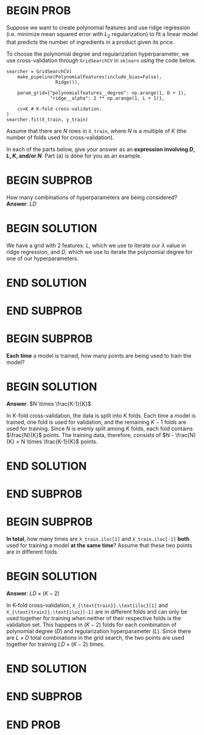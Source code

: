# BEGIN PROB

Suppose we want to create polynomial features and use ridge regression
(i.e. minimize mean squared error with $L_2$ regularization) to fit a
linear model that predicts the number of ingredients in a product given
its price.

To choose the polynomial degree and regularization hyperparameter, we
use cross-validation through `GridSearchCV` in `sklearn` using the code
below.

    searcher = GridSearchCV(
        make_pipeline(PolynomialFeatures(include_bias=False), 
                      Ridge()),
        
        param_grid={"polynomialfeatures__degree": np.arange(1, D + 1), 
                    "ridge__alpha": 2 ** np.arange(1, L + 1)},

        cv=K # K-fold cross-validation.
    ) 
    searcher.fit(X_train, y_train)

Assume that there are $N$ rows in `X_train`, where $N$ is a multiple of
$K$ (the number of folds used for cross-validation).

In each of the parts below, give your answer as an **expression
involving $D$, $L$, $K$, and/or $N$**. Part (a) is done for you as an
example.

# BEGIN SUBPROB

How many combinations of hyperparameters are being considered?
**Answer**: $LD$

# BEGIN SOLUTION
We have a grid with 2 features: $L$, which we use to iterate our $\lambda$ value in ridge regression, and $D$, which we use to iterate the polynomial degree for one of our hyperparameters. 

# END SOLUTION

# END SUBPROB

# BEGIN SUBPROB

**Each time** a model is trained, how many points are being
used to train the model?

# BEGIN SOLUTION
**Answer**: $N \times \frac{K-1}{K}$

In $K$-fold cross-validation, the data is split into $K$ folds. Each time a model is trained, one fold is used for validation, and the remaining $K-1$ folds are used for training. Since $N$ is evenly split among $K$ folds, each fold contains $\frac{N}{K}$ points. The training data, therefore, consists of $N - \frac{N}{K} = N \times \frac{K-1}{K}$ points.

# END SOLUTION

# END SUBPROB

# BEGIN SUBPROB

**In total**, how many times are `X_train.iloc[1]` and
`X_train.iloc[-1]` **both** used for training a model **at the same
time**? Assume that these two points are in different folds.

# BEGIN SOLUTION
**Answer**: $LD \times (K-2)$

In K-fold cross-validation, `X_{\text{train}}.\text{iloc}[1]` and `X_{\text{train}}.\text{iloc}[-1]` are in different folds and can only be used together for training when neither of their respective folds is the validation set. This happens in $(K-2)$ folds for each combination of polynomial degree ($D$) and regularization hyperparameter ($L$). Since there are $L \times D$ total combinations in the grid search, the two points are used together for training $LD \times (K-2)$ times.



# END SOLUTION

# END SUBPROB

# END PROB